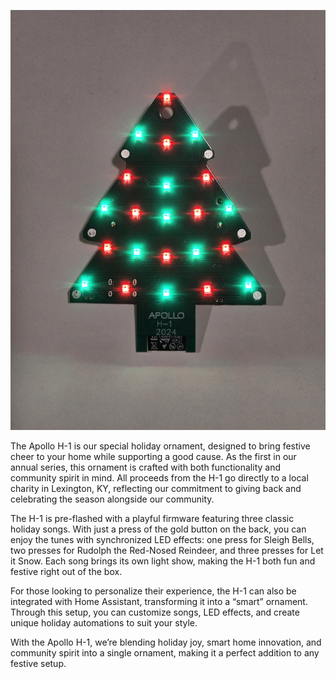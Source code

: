 ![](../../assets/20241031-131050.jpg)

The Apollo H-1 is our special holiday ornament, designed to bring festive cheer to your home while supporting a good cause. As the first in our annual series, this ornament is crafted with both functionality and community spirit in mind. All proceeds from the H-1 go directly to a local charity in Lexington, KY, reflecting our commitment to giving back and celebrating the season alongside our community.

The H-1 is pre-flashed with a playful firmware featuring three classic holiday songs. With just a press of the gold button on the back, you can enjoy the tunes with synchronized LED effects: one press for Sleigh Bells, two presses for Rudolph the Red-Nosed Reindeer, and three presses for Let it Snow. Each song brings its own light show, making the H-1 both fun and festive right out of the box.

For those looking to personalize their experience, the H-1 can also be integrated with Home Assistant, transforming it into a “smart” ornament. Through this setup, you can customize songs, LED effects, and create unique holiday automations to suit your style.

With the Apollo H-1, we’re blending holiday joy, smart home innovation, and community spirit into a single ornament, making it a perfect addition to any festive setup.